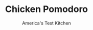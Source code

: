 ---
layout: ../../layouts/MarkdownPostLayout.astro
title: Chicken Pomodoro
author: America's Test Kitchen
pubDate: 2023-03-15
description: "Not every Italian dish requires hours of simmering and painstaking prep work."
image_url: https://res.cloudinary.com/hksqkdlah/image/upload/ar_1:1,c_fill,dpr_2.0,f_auto,fl_lossy.progressive.strip_profile,g_faces:auto,q_auto:low,w_344/8414_sfs-chicken-pomodoro-ii-04-276396
tags: ["Main Courses","Italian","Chicken","Weeknight","30-Minute Suppers"]
calories: 1596
protein: 40
carbohydrates: 8
fats: 
fiber: 2
ingredients: ["4 , boneless, skinless chicken breasts (about 1 1/2 pounds)",", Salt and pepper","3 tablespoons, olive oil","1 , onion, chopped fine","4 , garlic cloves, minced","1 teaspoon, dried oregano","1/4 teaspoon, red pepper flakes","1 (14.5-ounce) can, diced tomatoes","1/3 cup, heavy cream","1/4 cup, finely chopped fresh basil"]
serves: 4
time: "30 minutes"
instructions: ["Pat chicken dry with paper towels and season with salt and pepper. Heat 1 tablespoon oil in large skillet over medium-high heat until just smoking. Cook chicken until golden, about 3 minutes per side. Transfer to plate.","Heat remaining oil in empty skillet over medium-high heat until shimmering. Cook onion until softened, about 5 minutes. Add garlic, oregano, and pepper flakes and cook until fragrant, about 30 seconds. Stir in tomatoes, cream, and ¼ teaspoon salt and bring to boil. Return chicken and any accumulated juices to skillet. Simmer, covered, until chicken is cooked through, about 10 minutes.","Transfer chicken to platter and tent with foil. Simmer sauce, uncovered, until slightly thickened, about 5 minutes. Off heat, stir in basil and season with salt and pepper. Pour sauce over chicken. Serve."]
nutrition: ["859 mg Potassium","408 mg Phosphorus","79 mg Calcium","1 mg Iron","66 mg Magnesium","790 mg Sodium","1 mg Zinc","22 g Fat","17 mg Niacin (B3)","10 g Monounsaturated","2 g Polyunsaturated","16 mg Vitamin C","151 mg Cholesterol","6 g Saturated","2 g Fiber","32 µg Folate (food)","4 g Sugars","19 µg Vitamin K","265 g Water","8 g Carbs","32 µg Folate equivalent (total)","40 g Protein","3 mg Vitamin E","1 mg Vitamin B6","121 µg Vitamin A","399 kcal Energy","1596 calories"]
notes: "Gently simmering the chicken in the creamy tomato sauce enriches the flavor of both the sauce and the chicken."
---